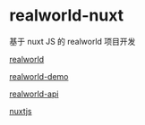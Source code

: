 # realworld-nuxt

基于 nuxt JS 的 realworld 项目开发

[realworld](https://realworld-docs.netlify.app/)

[realworld-demo](https://demo.realworld.io/)

[realworld-api](https://api.realworld.io/api-docs/#/)

[nuxtjs](https://nuxtjs.org/)

